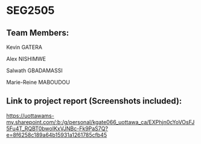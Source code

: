 # SEG2505

## Team Members:

Kevin GATERA

Alex NISHIMWE

Salwath GBADAMASSI

Marie-Reine MABOUDOU


## Link to project report (Screenshots included):

https://uottawams-my.sharepoint.com/:b:/g/personal/kgate066_uottawa_ca/EXPhjn0cYoVOsFJ5Fu4T_RQBT0bwoIKxVJNBc-Fk9PaS7Q?e=8f6258c189a64b15931a1261785cfb45
